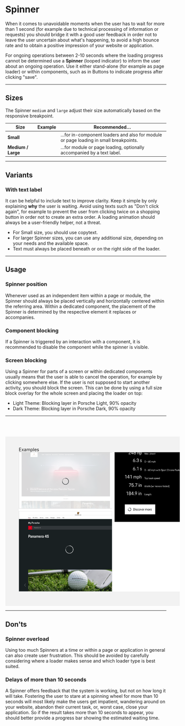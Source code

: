 # Spinner

When it comes to unavoidable moments when the user has to wait for more than 1 second (for example due to technical processing of information or requests) you should bridge it with a good user feedback in order not to leave the user uncertain about what's happening, to avoid a high bounce rate and to obtain a positive impression of your website or application.

For ongoing operations between 2-10 seconds where the loading progress cannot be determined use a **Spinner** (looped indicator) to inform the user about an ongoing operation. Use it either stand-alone (for example as page loader) or within components, such as in Buttons to indicate progress after clicking "save".

---

## Sizes

The Spinner `medium` and `large` adjust their size automatically based on the responsive breakpoint.


| Size                      | Example                            | Recommended…                  |
|---------------------------|-------------------------|-------------------------------------------------|
| **Small**           |   <p-spinner size="small"></p-spinner>    | …for in-component loaders and also for module or page loading in small breakpoints. |
| **Medium / Large**     |   <p-spinner size="medium"></p-spinner><p-spinner size="large"></p-spinner>  | …for module or page loading, optionally accompanied by a text label.     |

---

## Variants

### With text label

It can be helpful to include text to improve clarity. Keep it simple by only explaining
**why** the user is waiting. Avoid using texts such as "Don't click again", for example to prevent
the user from clicking twice on a shopping button in order not to create an extra order.
A loading animation should always be a user-friendly helper, not a threat.

* For Small size, you should use copytext.
* For larger Spinner sizes, you can use any additional size, depending on your needs and the available space.
* Text must always be placed beneath or on the right side of the loader.

---

## Usage

### Spinner position
Whenever used as an independent item within a page or module, the Spinner should always be placed vertically and horizontally centered within the referring area. Within a dedicated component, the placement of the Spinner is determined by the respective element it replaces or accompanies.

### Component blocking
If a Spinner is triggered by an interaction with a component, it is recommended to disable the component while the spinner is visible.

### Screen blocking
Using a Spinner for parts of a screen or within dedicated components usually means that the user is able to cancel the operation, for example by clicking somewhere else. If the user is not supposed to start another activity, you should block the screen. This can be done by using a full size block overlay for the whole screen and placing
the loader on top:

* Light Theme: Blocking layer in Porsche Light, 90% opacity
* Dark Theme: Blocking layer in Porsche Dark, 90% opacity

---

<div style="background:#F2F2F2; width:100%; margin-top: 64px; padding-top: 32px; padding-left: 42px; padding-bottom: 42px;">
    <p-headline variant="headline-3" tag="h3" style="margin-bottom: 24px;">Examples</p-headline>
    <img src="./assets/spinner-blocking.png" alt=""/>
</div>

---

## Don'ts

### Spinner overload
Using too much Spinners at a time or within a page or application in general can also create user frustration. This should be avoided by carefully considering where a loader makes sense and which loader type is best suited.

### Delays of more than 10 seconds
A Spinner offers feedback that the system is working, but not on how long it will take. Fostering the user to stare at a spinning wheel for more than 10 seconds will most likely make the users get impatient, wandering around on your website, abandon their current task, or, worst case, close your application. So if the result takes more than 10 seconds to appear, you should better provide a progress bar showing the estimated waiting time.